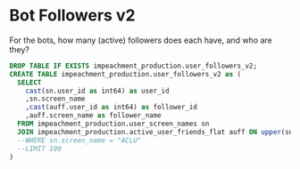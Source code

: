 # Bot Followers v2

For the bots, how many (active) followers does each have, and who are they?


```sql
DROP TABLE IF EXISTS impeachment_production.user_followers_v2;
CREATE TABLE impeachment_production.user_followers_v2 as (
  SELECT
    cast(sn.user_id as int64) as user_id
    ,sn.screen_name
    ,cast(auff.user_id as int64) as follower_id
    ,auff.screen_name as follower_name
  FROM impeachment_production.user_screen_names sn
  JOIN impeachment_production.active_user_friends_flat auff ON upper(sn.screen_name) = upper(auff.friend_name)
  --WHERE sn.screen_name = "ACLU"
  --LIMIT 100
)
```
